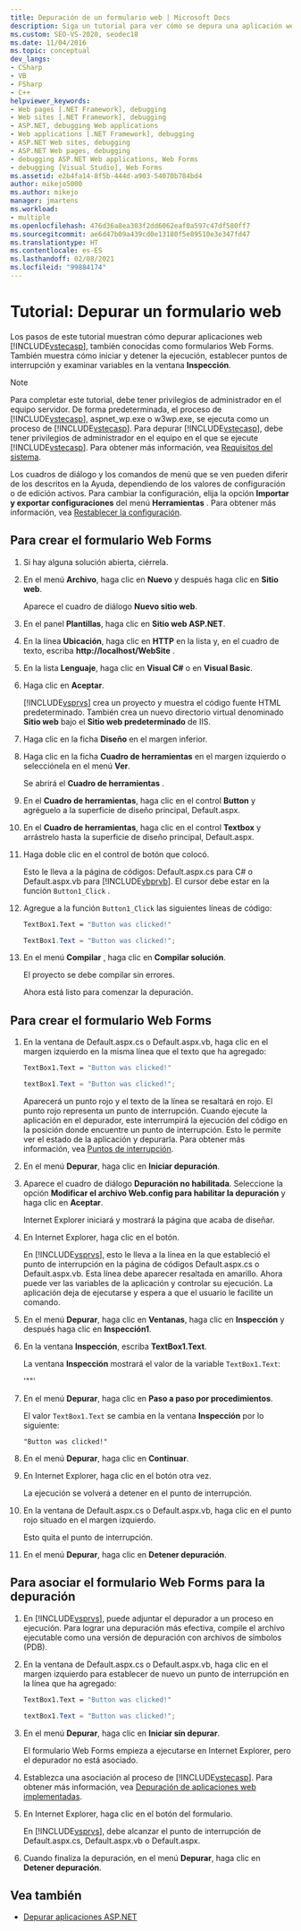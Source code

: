 ```yaml
---
title: Depuración de un formulario web | Microsoft Docs
description: Siga un tutorial para ver cómo se depura una aplicación web de ASP.NET (formulario web), incluido cómo establecer puntos de interrupción y examinar variables.
ms.custom: SEO-VS-2020, seodec18
ms.date: 11/04/2016
ms.topic: conceptual
dev_langs:
- CSharp
- VB
- FSharp
- C++
helpviewer_keywords:
- Web pages [.NET Framework], debugging
- Web sites [.NET Framework], debugging
- ASP.NET, debugging Web applications
- Web applications [.NET Framework], debugging
- ASP.NET Web sites, debugging
- ASP.NET Web pages, debugging
- debugging ASP.NET Web applications, Web Forms
- debugging [Visual Studio], Web Forms
ms.assetid: e2b4fa14-8f5b-444d-a903-54070b784bd4
author: mikejo5000
ms.author: mikejo
manager: jmartens
ms.workload:
- multiple
ms.openlocfilehash: 476d36a8ea303f2dd6062eaf0a597c47df580ff7
ms.sourcegitcommit: ae6d47b09a439cd0e13180f5e89510e3e347fd47
ms.translationtype: HT
ms.contentlocale: es-ES
ms.lasthandoff: 02/08/2021
ms.locfileid: "99884174"
---
```

# <a name="walkthrough-debugging-a-web-form"></a>Tutorial: Depurar un formulario web
Los pasos de este tutorial muestran cómo depurar aplicaciones web [!INCLUDE[vstecasp](../code-quality/includes/vstecasp_md.md)], también conocidas como formularios Web Forms. También muestra cómo iniciar y detener la ejecución, establecer puntos de interrupción y examinar variables en la ventana **Inspección**.

> [!NOTE]
> Para completar este tutorial, debe tener privilegios de administrador en el equipo servidor. De forma predeterminada, el proceso de [!INCLUDE[vstecasp](../code-quality/includes/vstecasp_md.md)], aspnet_wp.exe o w3wp.exe, se ejecuta como un proceso de [!INCLUDE[vstecasp](../code-quality/includes/vstecasp_md.md)]. Para depurar [!INCLUDE[vstecasp](../code-quality/includes/vstecasp_md.md)], debe tener privilegios de administrador en el equipo en el que se ejecute [!INCLUDE[vstecasp](../code-quality/includes/vstecasp_md.md)]. Para obtener más información, vea [Requisitos del sistema](../debugger/aspnet-debugging-system-requirements.md).

Los cuadros de diálogo y los comandos de menú que se ven pueden diferir de los descritos en la Ayuda, dependiendo de los valores de configuración o de edición activos. Para cambiar la configuración, elija la opción **Importar y exportar configuraciones** del menú **Herramientas** . Para obtener más información, vea [Restablecer la configuración](../ide/environment-settings.md#reset-settings).

## <a name="to-create-the-web-form"></a>Para crear el formulario Web Forms

1. Si hay alguna solución abierta, ciérrela.

2. En el menú **Archivo**, haga clic en **Nuevo** y después haga clic en **Sitio web**.

    Aparece el cuadro de diálogo **Nuevo sitio web**.

3. En el panel **Plantillas**, haga clic en **Sitio web ASP.NET**.

4. En la línea **Ubicación**, haga clic en **HTTP** en la lista y, en el cuadro de texto, escriba **http://localhost/WebSite** .

5. En la lista **Lenguaje**, haga clic en **Visual C#** o en **Visual Basic**.

6. Haga clic en **Aceptar**.

    [!INCLUDE[vsprvs](../code-quality/includes/vsprvs_md.md)] crea un proyecto y muestra el código fuente HTML predeterminado. También crea un nuevo directorio virtual denominado **Sitio web** bajo el **Sitio web predeterminado** de IIS.

7. Haga clic en la ficha **Diseño** en el margen inferior.

8. Haga clic en la ficha **Cuadro de herramientas** en el margen izquierdo o selecciónela en el menú **Ver**.

    Se abrirá el **Cuadro de herramientas** .

9. En el **Cuadro de herramientas**, haga clic en el control **Button** y agréguelo a la superficie de diseño principal, Default.aspx.

10. En el **Cuadro de herramientas**, haga clic en el control **Textbox** y arrástrelo hasta la superficie de diseño principal, Default.aspx.

11. Haga doble clic en el control de botón que colocó.

     Esto le lleva a la página de códigos: Default.aspx.cs para C# o Default.aspx.vb para [!INCLUDE[vbprvb](../code-quality/includes/vbprvb_md.md)]. El cursor debe estar en la función `Button1_Click` .

12. Agregue a la función `Button1_Click` las siguientes líneas de código:

    ```vb
    TextBox1.Text = "Button was clicked!"
    ```

    ```csharp
    TextBox1.Text = "Button was clicked!";
    ```

13. En el menú **Compilar** , haga clic en **Compilar solución**.

     El proyecto se debe compilar sin errores.

     Ahora está listo para comenzar la depuración.

## <a name="to-debug-the-web-form"></a>Para crear el formulario Web Forms

1. En la ventana de Default.aspx.cs o Default.aspx.vb, haga clic en el margen izquierdo en la misma línea que el texto que ha agregado:

   ```vb
   TextBox1.Text = "Button was clicked!"
   ```

   ```csharp
   textBox1.Text = "Button was clicked!";
   ```

    Aparecerá un punto rojo y el texto de la línea se resaltará en rojo. El punto rojo representa un punto de interrupción. Cuando ejecute la aplicación en el depurador, este interrumpirá la ejecución del código en la posición donde encuentre un punto de interrupción. Esto le permite ver el estado de la aplicación y depurarla. Para obtener más información, vea [Puntos de interrupción](/previous-versions/ktf38f66(v=vs.100)).

2. En el menú **Depurar**, haga clic en **Iniciar depuración**.

3. Aparece el cuadro de diálogo **Depuración no habilitada**. Seleccione la opción **Modificar el archivo Web.config para habilitar la depuración** y haga clic en **Aceptar**.

    Internet Explorer iniciará y mostrará la página que acaba de diseñar.

4. En Internet Explorer, haga clic en el botón.

    En [!INCLUDE[vsprvs](../code-quality/includes/vsprvs_md.md)], esto le lleva a la línea en la que estableció el punto de interrupción en la página de códigos Default.aspx.cs o Default.aspx.vb. Esta línea debe aparecer resaltada en amarillo. Ahora puede ver las variables de la aplicación y controlar su ejecución. La aplicación deja de ejecutarse y espera a que el usuario le facilite un comando.

5. En el menú **Depurar**, haga clic en **Ventanas**, haga clic en **Inspección** y después haga clic en **Inspección1**.

6. En la ventana **Inspección**, escriba **TextBox1.Text**.

    La ventana **Inspección** mostrará el valor de la variable `TextBox1.Text`:

   '""'

7. En el menú **Depurar**, haga clic en **Paso a paso por procedimientos**.

    El valor `TextBox1.Text` se cambia en la ventana **Inspección** por lo siguiente:

   `"Button was clicked!"`

8. En el menú **Depurar**, haga clic en **Continuar**.

9. En Internet Explorer, haga clic en el botón otra vez.

     La ejecución se volverá a detener en el punto de interrupción.

10. En la ventana de Default.aspx.cs o Default.aspx.vb, haga clic en el punto rojo situado en el margen izquierdo.

     Esto quita el punto de interrupción.

11. En el menú **Depurar**, haga clic en **Detener depuración**.

## <a name="to-attach-to-the-web-form-for-debugging"></a>Para asociar el formulario Web Forms para la depuración

1. En [!INCLUDE[vsprvs](../code-quality/includes/vsprvs_md.md)], puede adjuntar el depurador a un proceso en ejecución. Para lograr una depuración más efectiva, compile el archivo ejecutable como una versión de depuración con archivos de símbolos (PDB).

2. En la ventana de Default.aspx.cs o Default.aspx.vb, haga clic en el margen izquierdo para establecer de nuevo un punto de interrupción en la línea que ha agregado:

   ```vb
   TextBox1.Text = "Button was clicked!"
   ```

   ```csharp
   textBox1.Text = "Button was clicked!";
   ```

3. En el menú **Depurar**, haga clic en **Iniciar sin depurar**.

    El formulario Web Forms empieza a ejecutarse en Internet Explorer, pero el depurador no está asociado.

4. Establezca una asociación al proceso de [!INCLUDE[vstecasp](../code-quality/includes/vstecasp_md.md)]. Para obtener más información, vea [Depuración de aplicaciones web implementadas](../debugger/debugging-deployed-web-applications.md).

5. En Internet Explorer, haga clic en el botón del formulario.

    En [!INCLUDE[vsprvs](../code-quality/includes/vsprvs_md.md)], debe alcanzar el punto de interrupción de Default.aspx.cs, Default.aspx.vb o Default.aspx.

6. Cuando finaliza la depuración, en el menú **Depurar**, haga clic en **Detener depuración**.

## <a name="see-also"></a>Vea también

- [Depurar aplicaciones ASP.NET](../debugger/how-to-enable-debugging-for-aspnet-applications.md)